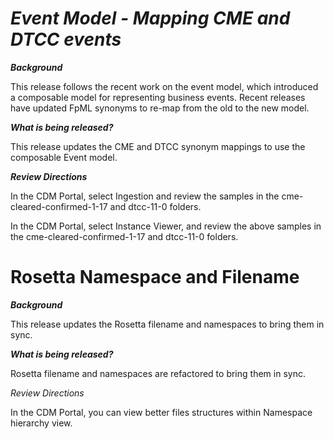 # *Event Model - Mapping CME and DTCC events*

**_Background_**

This release follows the recent work on the event model, which introduced a composable model for representing business events.  Recent releases have updated FpML synonyms to re-map from the old to the new model.

**_What is being released?_**

This release updates the CME and DTCC synonym mappings to use the composable Event model.

**_Review Directions_**

In the CDM Portal, select Ingestion and review the samples in the cme-cleared-confirmed-1-17 and dtcc-11-0 folders.

In the CDM Portal, select Instance Viewer, and review the above samples in the cme-cleared-confirmed-1-17 and dtcc-11-0 folders.

# Rosetta Namespace and Filename

**_Background_**

This release updates the Rosetta filename and namespaces to bring them in sync.

**_What is being released?_**

Rosetta filename and namespaces are refactored to bring them in sync.

_Review Directions_

In the CDM Portal, you can view better files structures within Namespace hierarchy view.
